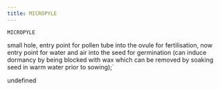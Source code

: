 ```yaml
---
title: MICROPYLE
---
```

`MICROPYLE`

small hole, entry point for pollen tube into the ovule for fertilisation, now entry point for water and air into the seed for germination (can induce dormancy by being blocked with wax which can be removed by soaking seed in warm water prior to sowing);`

undefined